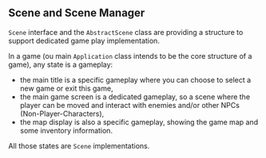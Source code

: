 ## Scene and Scene Manager

`Scene` interface and the `AbstractScene` class are providing a structure to support dedicated game play implementation.

In a game (ou main `Application` class intends to be the core structure of a game), any state is a gameplay:

- the main title is a specific gameplay where you can choose to select a new game or exit this game,
- the main game screen is a dedicated gameplay, so a scene where the player can be moved and interact with enemies
  and/or other NPCs (Non-Player-Characters),
- the map display is also a specific gameplay, showing the game map and some inventory information.

All those states are `Scene` implementations.


